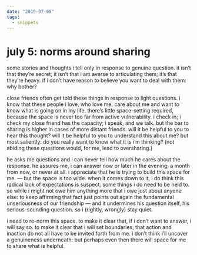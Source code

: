 ```yaml
---
date: "2019-07-05"
tags:
  - snippets
---
```

# july 5: norms around sharing

some stories and thoughts i tell only in response to genuine question. it isn’t that they’re secret; it isn’t that i am averse to articulating them; it’s that they’re heavy. if i don’t have reason to believe you want to deal with them: why bother?

close friends often get told these things in response to light questions. i know that these people i love, who love me, care about me and want to know what is going on in my life. there’s little space-setting required, because the space is never too far from active vulnerability. i check in; i check my close friend has the capacity; i speak, and we talk. but the bar to sharing is higher in cases of more distant friends. will it be helpful to you to hear this thought? will it be helpful to you to understand this about me? but most saliently: do you really want to know what it is i’m thinking? (not abiding these questions would, for me, lead to oversharing.)

he asks me questions and i can never tell how much he cares about the response. he assures me, i can answer now or later in the evening; a month from now, or never at all. i appreciate that he is trying to build this space for me. — but the space is too wide. when it comes down to it, i do think this radical lack of expectations is suspect. some things i do need to be held to. so while i might not owe him anything more that i owe just about anyone else: to keep affirming that fact just points out again the fundamental unseriousness of our friendship — and it undermines his question itself, his serious-sounding question. so i (rightly, wrongly) stay quiet.

i need to re-norm this space. to make it clear that, if i don’t want to answer, i will say so. to make it clear that i will set boundaries; that action and inaction do not all have to be invited forth from me. i don’t think i’ll uncover a genuineness underneath: but perhaps even then there will space for me to share what is helpful.
